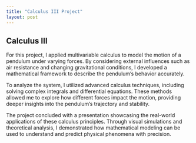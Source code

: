 ```yaml
---
title: "Calculus III Project"
layout: post
---
```


## Calculus III

For this project, I applied multivariable calculus to model the motion of a pendulum under varying forces. By considering external influences such as air resistance and changing gravitational conditions, I developed a mathematical framework to describe the pendulum’s behavior accurately.

To analyze the system, I utilized advanced calculus techniques, including solving complex integrals and differential equations. These methods allowed me to explore how different forces impact the motion, providing deeper insights into the pendulum’s trajectory and stability.

The project concluded with a presentation showcasing the real-world applications of these calculus principles. Through visual simulations and theoretical analysis, I demonstrated how mathematical modeling can be used to understand and predict physical phenomena with precision.
